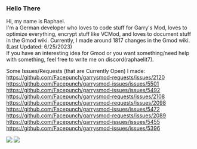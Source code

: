 ### Hello There

Hi, my name is Raphael.  
I'm a German developer who loves to code stuff for Garry's Mod, loves to optimize everything, encrypt stuff like VCMod, and loves to document stuff in the Gmod wiki. 
Currently, I made around 1817 changes in the Gmod wiki. (Last Updated: 6/25/2023)  
If you have an interesting idea for Gmod or you want something/need help with something, feel free to write me on discord(raphaelit7).

Some Issues/Requests (that are Currently Open) I made:  
https://github.com/Facepunch/garrysmod-requests/issues/2120  
https://github.com/Facepunch/garrysmod-issues/issues/5501  
https://github.com/Facepunch/garrysmod-issues/issues/5492  
https://github.com/Facepunch/garrysmod-requests/issues/2108  
https://github.com/Facepunch/garrysmod-requests/issues/2098  
https://github.com/Facepunch/garrysmod-issues/issues/5472  
https://github.com/Facepunch/garrysmod-requests/issues/2089  
https://github.com/Facepunch/garrysmod-issues/issues/5455  
https://github.com/Facepunch/garrysmod-issues/issues/5396  

![](https://github-readme-stats.vercel.app/api/top-langs/?username=RaphaelIT7&layout=compact&theme=transparent&hide_border=true)
![](https://komarev.com/ghpvc/?username=RaphaelIT7&style=for-the-badge)
